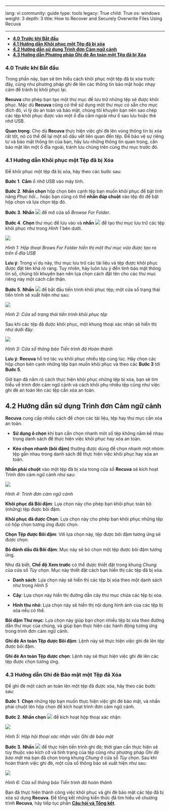 

---

lang: vi
community: guide
type: tools
legacy: True
child: True
os: windows
weight: 3
depth: 3
title: How to Recover and Securely Overwrite Files Using Recuva

---

- [**4.0 Trước khi Bắt đầu**](#4.0)
- [**4.1 Hướng dẫn Khôi phục một Tệp đã bị xóa**](#4.1)
- [**4.2 Hướng dẫn sử dụng Trình đơn Cảm ngữ cảnh**](#4.2)
- [**4.3 Hướng dẫn Phương pháp Ghi đè An toàn một Tệp đã bị Xóa**](#4.3)
  
<a name="4.0"></a>
### 4.0 Trước khi Bắt đầu ###
Trong phần này, bạn sẽ tìm hiểu cách khôi phục một tệp đã bị xóa trước đây, cũng như phương pháp ghi đè lên các thông tin bảo mật hoặc nhạy cảm để tránh bị khôi phục lại.

**Recuva** cho phép bạn tạo một thư mục để lưu trữ những tệp sẽ được khôi phục. Mặc dù **Recuva** cũng có thể sử dụng một thư mục có sẵn cho mục đích đó, vì lý do an toàn và bảo mật, chúng tôi khuyên bạn nên sao chép các tệp khôi phục được vào một ổ đĩa cắm ngoài như ổ sao lưu hoặc thẻ nhớ USB.

**Quan trọng**: Cho dù **Recuva** thực hiện việc ghi đè lên vùng thông tin bị xóa rất tốt, nó có thể để lại một số dấu vết liên quan đến tệp. Để bảo vệ sự riêng tư và bảo mật thông tin của bạn, hãy lưu những thông tin quan trọng, cần bảo mật lên một ổ đĩa ngoài, tránh lưu chúng trên cùng thư mục trước đó.

<a name="4.1"></a>

### 4.1 Hướng dẫn Khôi phục một Tệp đã bị Xóa ###

Để khôi phục một tệp đã bị xóa, hãy theo các bước sau:

**Bước 1**. **Cắm** ổ nhớ USB vào máy tính.

**Bước 2**. **Nhấn chọn** hộp chọn bên cạnh tệp bạn muốn khôi phục để bật tính năng *Phục hồi...* hoặc bạn cũng có thể **nhấn đúp chuột** vào tệp đó để bật hộp chọn và lựa chọn tệp đó.

**Bước 3**. **Nhấn** ![](/sbox/screen/recuva-vi/25.png) để mở cửa sổ *Browse For Folder*.

**Bước 4**. **Chọn** thư mục để lưu vào và **nhấn** ![](/sbox/screen/recuva-vi/27.png) để tạo thư mục lưu trữ các tệp khôi phục như trong *Hình 1* bên dưới.

![](/sbox/screen/recuva-vi/26.png)

*Hình 1: Hộp thoại Brows For Folder hiển thị một thư mục vừa được tạo ra trên ổ đĩa USB*

**Lưu ý**: Trong ví dụ này, thư mục lưu trữ các tài liệu và tệp được khôi phục được đặt tên khá rõ ràng. Tuy nhiên, hãy luôn lưu ý đến tính bảo mật thông tin số, chúng tôi khuyên bạn nên lựa chọn cách đặt tên cho các thư mục riêng này một cách cẩn thận.

**Bước 5**. **Nhấn** ![](/sbox/screen/recuva-vi/30.png) để bắt đầu tiến trình khôi phục tệp; một cửa sổ trạng thái tiến trình sẽ xuất hiện như sau:

![](/sbox/screen/recuva-vi/31.png)

*Hình 2: Cửa sổ trạng thái tiến trình khôi phục tệp*

Sau khi các tệp đã được khôi phục, một khung thoại xác nhận sẽ hiển thị như dưới đây:

![](/sbox/screen/recuva-vi/32.png)

*Hình 3: Cửa sổ thông báo Tiến trình đã Hoàn thành*

**Lưu ý**: **Recuva** hỗ trợ tác vụ khôi phục nhiều tệp cùng lúc. Hãy chọn các hộp chọn bên cạnh  những tệp bạn muốn khôi phục và theo các **Bước 3** tới **Bước 5**.

Giờ bạn đã nắm rõ cách thực hiện khôi phục những tệp bị xóa, bạn sẽ tìm hiểu về trình đơn cảm ngữ cảnh và cách khôi phụ nhiều tệp cũng như việc ghi đè an toàn lên các tệp cần xóa an toàn.

<a name="4.2"></a>
## 4.2 Hướng dẫn sử dụng Trình đơn Cảm ngữ cảnh ###
 
**Recuva** cung cấp nhiều cách để chọn các tài liệu, tệp hay thư mục cần xóa an toàn.

- **Sử dụng ô chọn** khi bạn cần chọn nhanh môt số tệp không nằm kề nhau trong danh sách để thực hiện việc khôi phục hay xóa an toàn.

- **Kéo chọn nhanh (bôi đậm)** thường được dùng để chọn nhanh một nhóm tệp gần nhau trong danh sách để thực hiện việc khôi phục hay xóa an toàn.

**Nhấn phải chuột** vào một tệp đã bị xóa trong cửa sổ **Recuva** sẽ kích hoạt Trình đơn cảm ngữ cảnh như sau:

![](/sbox/screen/recuva-vi/34.png) 

*Hình 4: Trình đơn cảm ngữ cảnh*

**Khôi phục đã  Bôi đậm**: Lựa chọn này cho phép bạn khôi phục toàn bộ (những) tệp được bôi đậm.

**Khôi phục đã được Chọn**: Lựa chọn này cho phép bạn khôi phục những tệp có hộp chọn tương ứng được chọn.

**Chọn Tệp được Bôi đậm**: Với lựa chọn này, tệp được bôi đậm tương ứng sẽ được chọn.

**Bỏ đánh dấu đã Bôi đậm**: Mục này sẽ bỏ chọn một tệp được bôi đậm  tương ứng.

Như đã biết, **Chế độ Xem trước** có thể được thiết đặt trong khung *Chung* của cửa sổ *Tùy chọn*. Mục này thiết đặt cách bạn hiển thị các tệp đã bị xóa. 


- **Danh sách**: Lựa chọn này sẽ hiển thị các tệp bị xóa theo một danh sách như trong *Hình 5*

- **Cây**: Lựa chọn này hiển thị đường dẫn cây thư mục chứa các tệp bị xóa.

- **Hình thu nhỏ**: Lựa chọn này sẽ hiển thị nội dụng hình ảnh của các tệp bị xóa nếu có thể.

**Bôi đậm Thư mục**: Lựa chọn này giúp bạn chọn nhiều tệp bị xóa theo đường dẫn thư mục của chúng, và giúp bạn thực hiện các hành động tương ứng trong trình đơn cảm ngữ cảnh.

**Ghi đè An toàn Tệp được Bôi đậm**: Lệnh này sẽ thực hiện việc ghi đè lên tệp được bôi đậm.

**Ghi đè An toàn Tệp được chọn**: Lệnh này sẽ thực hiện việc ghi đè lên các tệp được chọn tương ứng.

<a name="4.3"></a>

### 4.3 Hướng dẫn Ghi đè Bảo mật một Tệp đã Xóa ###

Để ghi đè một cách an toàn lên một tệp đã được xóa, hãy theo các bước sau:


**Bước 1**. **Chọn** những tệp bạn muốn thực hiện việc ghi đè bảo mật, và nhấn phải chuột lên hộp chọn để kích hoạt trình đơn cảm ngữ cảnh.

**Bước 2**. **Nhấn chọn** ![](/sbox/screen/recuva-vi/35.png) để kích hoạt hộp thoại xác nhận:

![](/sbox/screen/recuva-vi/36.png)

*Hình 5: Hộp hội thoại xác nhận việc Ghi đè bảo mật* 

**Bước 3**. **Nhấn** ![](/sbox/screen/recuva-vi/37.png) để thực hiện tiến trình ghi đè; thời gian cần thực hiện sẽ tùy thuộc vào kích cỡ và tình trạng của tệp cũng như phương pháp *Ghi đè bảo mật* mà bạn đã chọn trong khung *Chung* ở cửa sổ *Tùy chọn*. Sau khi hoàn thành việc ghi đè, một cửa sổ thông báo sẽ xuất hiện như sau:

![](/sbox/screen/recuva-vi/38.png)

*Hình 6: Cửa sổ thông báo Tiến trình đã hoàn thành*

Bạn đã thực hiện thành công việc khôi phục và ghi đè bảo mật các tệp đã bị xóa sử dụng **Recuva**. Để tổng kết những kiến thức đã tìm hiểu về chương trình **Recuva**, hãy tiếp tục phần [**Câu hỏi và Tổng kết**](/vi/spybot_cauhoitongket).

